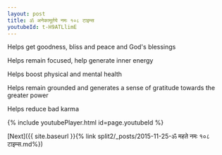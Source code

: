 ```yaml
---
layout: post
title: ॐ अनेकामूर्तये नमः १०८ टाइम्स
youtubeId: t-H9ATLlimE
---
```

 
 
Helps get goodness, bliss and peace and God's blessings
 
Helps remain focused, help generate inner energy 
 
Helps boost physical and mental health 
 
Helps remain grounded and generates a sense of gratitude towards the greater power 
 
Helps reduce bad karma
 
 
 
 


{% include youtubePlayer.html id=page.youtubeId %}
 
[Next]({{ site.baseurl }}{% link  split2/_posts/2015-11-25-ॐ महते नमः १०८ टाइम्स.md%})
 

